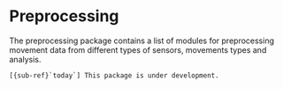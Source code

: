 
# Preprocessing

The preprocessing package contains a list of modules for preprocessing movement data from different types of sensors, movements types and analysis. 

```{warning} 
[{sub-ref}`today`] This package is under development.
```